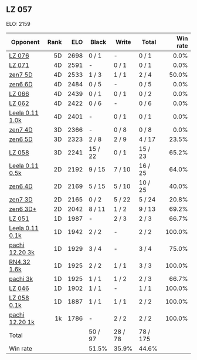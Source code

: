 ## LZ 057 ##

ELO: 2159

Opponent | Rank | ELO | Black | Write | Total | Win rate
---------|-----:|----:|-------|-------|-------|-------:
[LZ 076](LZ%20076.md) | 5D | 2698 | 0 / 1 | - | 0 / 1 | 0.0%
[LZ 071](LZ%20071.md) | 4D | 2591 | - | 0 / 1 | 0 / 1 | 0.0%
[zen7 5D](zen7%205D.md) | 4D | 2533 | 1 / 3 | 1 / 1 | 2 / 4 | 50.0%
[zen6 6D](zen6%206D.md) | 4D | 2484 | 0 / 5 | - | 0 / 5 | 0.0%
[LZ 066](LZ%20066.md) | 4D | 2439 | 0 / 1 | 0 / 1 | 0 / 2 | 0.0%
[LZ 062](LZ%20062.md) | 4D | 2422 | 0 / 6 | - | 0 / 6 | 0.0%
[Leela 0.11 1.0k](Leela%200.11%201.0k.md) | 4D | 2401 | - | 0 / 1 | 0 / 1 | 0.0%
[zen7 4D](zen7%204D.md) | 3D | 2366 | - | 0 / 8 | 0 / 8 | 0.0%
[zen6 5D](zen6%205D.md) | 3D | 2323 | 2 / 8 | 2 / 9 | 4 / 17 | 23.5%
[LZ 058](LZ%20058.md) | 3D | 2241 | 15 / 22 | 0 / 1 | 15 / 23 | 65.2%
[Leela 0.11 0.5k](Leela%200.11%200.5k.md) | 2D | 2192 | 9 / 15 | 7 / 10 | 16 / 25 | 64.0%
[zen6 4D](zen6%204D.md) | 2D | 2169 | 5 / 15 | 5 / 10 | 10 / 25 | 40.0%
[zen7 3D](zen7%203D.md) | 2D | 2165 | 0 / 2 | 5 / 22 | 5 / 24 | 20.8%
[zen6 3D+](zen6%203D+.md) | 2D | 2042 | 8 / 11 | 1 / 2 | 9 / 13 | 69.2%
[LZ 051](LZ%20051.md) | 1D | 1987 | - | 2 / 3 | 2 / 3 | 66.7%
[Leela 0.11 0.1k](Leela%200.11%200.1k.md) | 1D | 1942 | 2 / 2 | - | 2 / 2 | 100.0%
[pachi 12.20 3k](pachi%2012.20%203k.md) | 1D | 1929 | 3 / 4 | - | 3 / 4 | 75.0%
[RN4.32 1.6k](RN4.32%201.6k.md) | 1D | 1925 | 2 / 2 | 1 / 1 | 3 / 3 | 100.0%
[pachi 3k](pachi%203k.md) | 1D | 1925 | 1 / 1 | 1 / 2 | 2 / 3 | 66.7%
[LZ 046](LZ%20046.md) | 1D | 1902 | 1 / 1 | - | 1 / 1 | 100.0%
[LZ 058 0.1k](LZ%20058%200.1k.md) | 1D | 1887 | 1 / 1 | 1 / 1 | 2 / 2 | 100.0%
[pachi 12.20 1k](pachi%2012.20%201k.md) | 1k | 1786 | - | 2 / 2 | 2 / 2 | 100.0%
Total | | | 50 / 97 | 28 / 78 | 78 / 175 | 
Win rate| | | 51.5% | 35.9% | 44.6% | 
